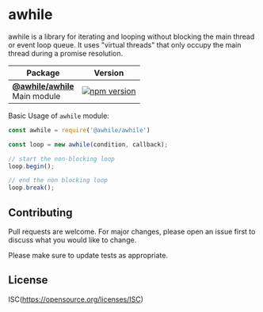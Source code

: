 # awhile

awhile is a library for iterating and looping without blocking the main thread or event loop queue. 
It uses "virtual threads" that only occupy the main thread during a promise resolution.

| Package                                                                              | Version                                                                                                                         |
| ------------------------------------------------------------------------------------ | ------------------------------------------------------------------------------------------------------------------------------- |
| **[@awhile/awhile](/awhile)** <br />Main module | [![npm version](https://img.shields.io/npm/v/@awhile/awhile.svg)](https://www.npmjs.org/package/@awhile/awhile)             |

Basic Usage of `awhile` module:

```js
const awhile = require('@awhile/awhile')

const loop = new awhile(condition, callback);

// start the non-blocking loop
loop.begin();

// end the non blocking loop
loop.break();
```

## Contributing
Pull requests are welcome. For major changes, please open an issue first to discuss what you would like to change.

Please make sure to update tests as appropriate.

## License
ISC(https://opensource.org/licenses/ISC)
